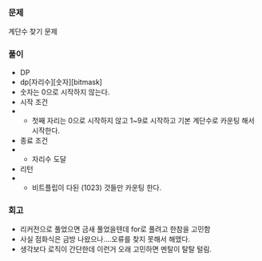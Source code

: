 ### 문제
계단수 찾기 문제

### 풀이
* DP
* dp[자리수][숫자][bitmask]
* 숫자는 0으로 시작하지 않는다. 
* 시작 조건
* * 첫째 자리는 0으로 시작하지 않고 1~9로 시작하고 기본 계단수로 카운팅 해서 시작한다.
* 종료 조건
* * 자리수 도달
* 리턴
* * 비트플립이 다된 (1023) 것들만 카운팅 한다.

### 회고
* 리커전으로 풀었으면 금새 풀었을텐데 for로 풀려고 한참을 고민함
* 사실 점화식은 금방 나왔으나....오류를 찾지 못해서 해맸다.
* 생각보다 로직이 간단한데 이런거 오래 고민하면 멘탈이 탈탈 털림.
